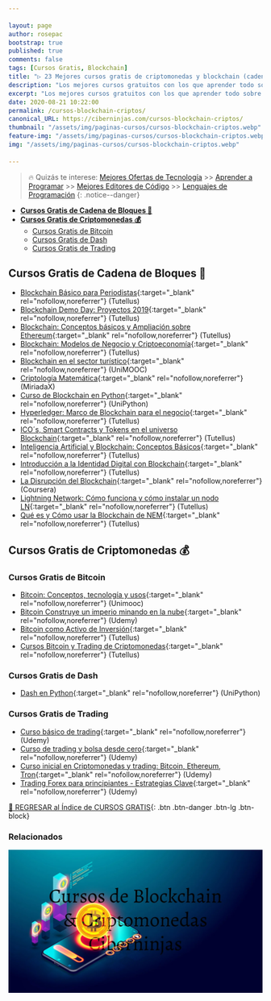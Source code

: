 ```yaml
---

layout: page
author: rosepac
bootstrap: true
published: true
comments: false
tags: [Cursos Gratis, Blockchain]
title: "▷ 23 Mejores cursos gratis de criptomonedas y blockchain (cadena de bloques)"
description: "Los mejores cursos gratuitos con los que aprender todo sobre las criptomonedas y blockchain (cadena de bloques), desde cero hasta nivel experto"
excerpt: "Los mejores cursos gratuitos con los que aprender todo sobre las criptomonedas y blockchain (cadena de bloques), desde cero hasta nivel experto"
date: 2020-08-21 10:22:00
permalink: /cursos-blockchain-criptos/
canonical_URL: https://ciberninjas.com/cursos-blockchain-criptos/
thumbnail: "/assets/img/paginas-cursos/cursos-blockchain-criptos.webp"
feature-img: "/assets/img/paginas-cursos/cursos-blockchain-criptos.webp"
img: "/assets/img/paginas-cursos/cursos-blockchain-criptos.webp"

---
```


> 🔥 Quizás te interese: [Mejores Ofertas de Tecnología](https://www.amazon.es/shop/cibercursos) >> [Aprender a Programar](/programar/) >> [Mejores Editores de Código](/mejores-editores-texto/) >> [Lenguajes de Programación](/15-mejores-lenguajes-programacion/)
{: .notice--danger}

- [**Cursos Gratis de Cadena de Bloques 🔗**](#cursos-gratis-de-cadena-de-bloques-)
- [**Cursos Gratis de Criptomonedas 💰**](#cursos-gratis-de-criptomonedas-)
  - [Cursos Gratis de Bitcoin](#cursos-gratis-de-bitcoin)
  - [Cursos Gratis de Dash](#cursos-gratis-de-dash)
  - [Cursos Gratis de Trading](#cursos-gratis-de-trading)

## **Cursos Gratis de Cadena de Bloques 🔗**

- [Blockchain Básico para Periodistas](https://www.tutellus.com/tecnologia/blockchain/blockchain-basico-para-periodistas-18631){:target="_blank" rel="nofollow,noreferrer"} (Tutellus)
- [Blockchain Demo Day: Proyectos 2019](https://www.tutellus.com/tecnologia/blockchain/blockchain-demo-day-abril-2019-24449){:target="_blank" rel="nofollow,noreferrer"} (Tutellus)
- [Blockchain: Conceptos básicos y Ampliación sobre Ethereum](https://www.tutellus.com/tecnologia/blockchain/blockchain-conceptos-basicos-y-ampliacion-sobre-ethereum-18512){:target="_blank" rel="nofollow,noreferrer"} (Tutellus)
- [Blockchain: Modelos de Negocio y Criptoeconomía](https://www.tutellus.com/tecnologia/blockchain/blockchain-modelos-de-negocio-e-introduccion-a-la-criptoeconomia-17326){:target="_blank" rel="nofollow,noreferrer"} (Tutellus)
- [Blockchain en el sector turístico](https://www.unimooc.com/cursos/blockchain-sector-turistico){:target="_blank" rel="nofollow,noreferrer"} (UniMOOC)
- [Criptología Matemática](https://miriadax.net/web/criptologia-matematica-2-edicion-){:target="_blank" rel="nofollow,noreferrer"} (MiriadaX)
- [Curso de Blockchain en Python](https://unipython.com/curso-de-blockchain){:target="_blank" rel="nofollow,noreferrer"} (UniPython)
- [Hyperledger: Marco de Blockchain para el negocio](https://www.tutellus.com/tecnologia/blockchain/hyperledger-marco-blockchain-para-el-negocio-19752){:target="_blank" rel="nofollow,noreferrer"} (Tutellus)
- [ICO´s, Smart Contracts y Tokens en el universo Blockchain](https://www.tutellus.com/tecnologia/blockchain/icos-smart-contracts-y-tokens-en-el-universo-blockchain-17531){:target="_blank" rel="nofollow,noreferrer"} (Tutellus)
- [Inteligencia Artificial y Blockchain: Conceptos Básicos](https://www.tutellus.com/tecnologia/blockchain/inteligencia-artificial-y-blockchain-conceptos-basicos-24161){:target="_blank" rel="nofollow,noreferrer"} (Tutellus)
- [Introducción a la Identidad Digital con Blockchain](https://www.tutellus.com/tecnologia/blockchain/introduccion-a-la-identidad-digital-con-blockchain-23247){:target="_blank" rel="nofollow,noreferrer"} (Tutellus)
- [La Disrupción del Blockchain](https://www.coursera.org/learn/blockchain-espanol){:target="_blank" rel="nofollow,noreferrer"} (Coursera)
- [Lightning Network: Cómo funciona y cómo instalar un nodo LN](https://www.tutellus.com/tecnologia/blockchain/lightning-network-como-funciona-y-como-instalar-un-nodo-ln-23692){:target="_blank" rel="nofollow,noreferrer"} (Tutellus)
- [Qué es y Cómo usar la Blockchain de NEM](https://www.tutellus.com/tecnologia/blockchain/que-es-y-como-usar-la-blockchain-de-nem-22720){:target="_blank" rel="nofollow,noreferrer"} (Tutellus)

## **Cursos Gratis de Criptomonedas 💰**

### Cursos Gratis de Bitcoin

- [Bitcoin: Conceptos, tecnología y usos](https://www.unimooc.com/cursos/bitcoin){:target="_blank" rel="nofollow,noreferrer"} (Unimooc)
- [Bitcoin Construye un imperio minando en la nube](https://click.linksynergy.com/deeplink?id=W9Gem8jDoic&mid=39197&murl=https%3A%2F%2Fwww.udemy.com%2Fcourse%2Fbitcoin-construye-un-imperio-minando-en-la-nube%2F){:target="_blank" rel="nofollow,noreferrer"} (Udemy)
- [Bitcoin como Activo de Inversión](https://www.tutellus.com/tecnologia/blockchain/bitcoin-como-activo-de-inversion-19751){:target="_blank" rel="nofollow,noreferrer"} (Tutellus)
- [Cursos Bitcoin y Trading de Criptomonedas](https://www.tutellus.com/tecnologia/blockchain/curso-bitcoin-y-trading-criptomonedas-20610){:target="_blank" rel="nofollow,noreferrer"} (Tutellus)

### Cursos Gratis de Dash

- [Dash en Python](https://unipython.com/curso-de-dash){:target="_blank" rel="nofollow,noreferrer"} (UniPython)

### Cursos Gratis de Trading

- [Curso básico de trading](https://click.linksynergy.com/deeplink?id=W9Gem8jDoic&mid=39197&murl=https%3A%2F%2Fwww.udemy.com%2Fcourse%2Fwisetradingacademy%2F){:target="_blank" rel="nofollow,noreferrer"} (Udemy)
- [Curso de trading y bolsa desde cero](https://click.linksynergy.com/deeplink?id=W9Gem8jDoic&mid=39197&murl=https%3A%2F%2Fwww.udemy.com%2Fcourse%2Fcurso-de-trading-y-bolsa-desde-cero%2F){:target="_blank" rel="nofollow,noreferrer"} (Udemy)
- [Curso inicial en Criptomonedas y trading: Bitcoin, Ethereum, Tron](https://click.linksynergy.com/deeplink?id=W9Gem8jDoic&mid=39197&murl=https%3A%2F%2Fwww.udemy.com%2Fcourse%2Fcurso-inicial-en-criptomonedas-y-trading-bitcoins-eth-trx%2F){:target="_blank" rel="nofollow,noreferrer"} (Udemy)
- [Trading Forex para principiantes - Estrategias Clave](https://click.linksynergy.com/deeplink?id=W9Gem8jDoic&mid=39197&murl=https%3A%2F%2Fwww.udemy.com%2Fcourse%2Festrategias-trading-forex-y-operaciones-bursatiles%2F){:target="_blank" rel="nofollow,noreferrer"} (Udemy)

[🏡 REGRESAR al Índice de CURSOS GRATIS](https://ciberninjas.com/cursos-tecnologia/){: .btn .btn-danger .btn-lg .btn-block}

### **Relacionados** <!-- omit in toc -->

![](/assets/img/paginas-cursos/cursos-blockchain-criptos.webp)